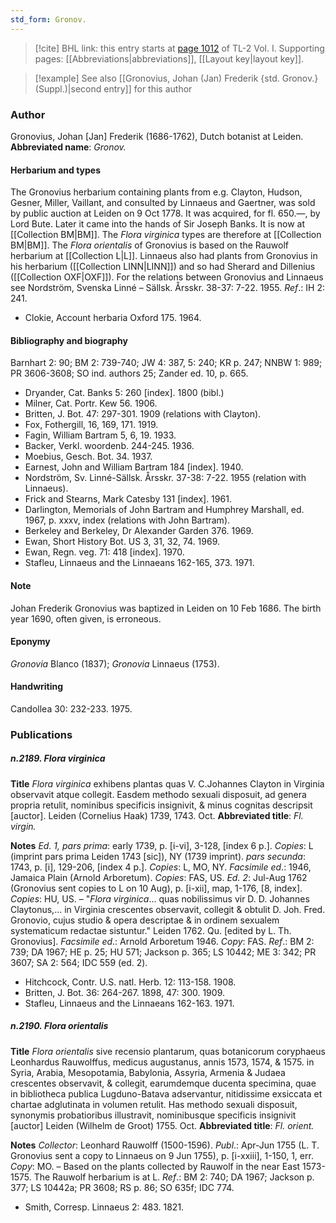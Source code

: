 ```yaml
---
std_form: Gronov.
---
```


> [!cite] BHL link: this entry starts at [page 1012](https://www.biodiversitylibrary.org/page/33121143) of TL-2 Vol. I.
> Supporting pages: [[Abbreviations|abbreviations]], [[Layout key|layout key]].

> [!example] See also [[Gronovius, Johan (Jan) Frederik {std. Gronov.} (Suppl.)|second entry]] for this author

### Author

Gronovius, Johan \[Jan\] Frederik (1686-1762), Dutch botanist at Leiden. 
**Abbreviated name**: *Gronov.*

#### Herbarium and types

The Gronovius herbarium containing plants from e.g. Clayton, Hudson, Gesner, Miller, Vaillant, and consulted by Linnaeus and Gaertner, was sold by public auction at Leiden on 9 Oct 1778. It was acquired, for fl. 650.—, by Lord Bute. Later it came into the hands of Sir Joseph Banks. It is now at [[Collection BM|BM]]. The *Flora virginica* types are therefore at [[Collection BM|BM]]. The *Flora orientalis* of Gronovius is based on the Rauwolf herbarium at [[Collection L|L]]. Linnaeus also had plants from Gronovius in his herbarium ([[Collection LINN|LINN]]) and so had Sherard and Dillenius ([[Collection OXF|OXF]]). For the relations between Gronovius and Linnaeus see Nordström, Svenska Linné – Sällsk. Årsskr. 38-37: 7-22. 1955.
*Ref*.: IH 2: 241.
- Clokie, Account herbaria Oxford 175. 1964.

#### Bibliography and biography

Barnhart 2: 90; BM 2: 739-740; JW 4: 387, 5: 240; KR p. 247; NNBW 1: 989; PR 3606-3608; SO ind. authors 25; Zander ed. 10, p. 665.
- Dryander, Cat. Banks 5: 260 \[index\]. 1800 (bibl.)
- Milner, Cat. Portr. Kew 56. 1906.
- Britten, J. Bot. 47: 297-301. 1909 (relations with Clayton).
- Fox, Fothergill, 16, 169, 171. 1919.
- Fagin, William Bartram 5, 6, 19. 1933.
- Backer, Verkl. woordenb. 244-245. 1936.
- Moebius, Gesch. Bot. 34. 1937.
- Earnest, John and William Bartram 184 \[index\]. 1940.
- Nordström, Sv. Linné-Sällsk. Årsskr. 37-38: 7-22. 1955 (relation with Linnaeus).
- Frick and Stearns, Mark Catesby 131 \[index\]. 1961.
- Darlington, Memorials of John Bartram and Humphrey Marshall, ed. 1967, p. xxxv, index (relations with John Bartram).
- Berkeley and Berkeley, Dr Alexander Garden 376. 1969.
- Ewan, Short History Bot. US 3, 31, 32, 74. 1969.
- Ewan, Regn. veg. 71: 418 \[index\]. 1970.
- Stafleu, Linnaeus and the Linnaeans 162-165, 373. 1971.

#### Note

Johan Frederik Gronovius was baptized in Leiden on 10 Feb 1686. The birth year 1690, often given, is erroneous.

#### Eponymy

*Gronovia* Blanco (1837); *Gronovia* Linnaeus (1753).

#### Handwriting

Candollea 30: 232-233. 1975.

### Publications

##### n.2189. Flora virginica

**Title**
*Flora virginica* exhibens plantas quas V. C.Johannes Clayton in Virginia observavit atque collegit. Easdem methodo sexuali disposuit, ad genera propria retulit, nominibus specificis insignivit, & minus cognitas descripsit \[auctor\]. Leiden (Cornelius Haak) 1739, 1743. Oct.
**Abbreviated title**: *Fl. virgin.*

**Notes**
*Ed. 1, pars prima*: early 1739, p. \[i-vi\], 3-128, \[index 6 p.\]. *Copies*: L (imprint pars prima Leiden 1743 \[sic\]), NY (1739 imprint).
*pars secunda*: 1743, p. \[i\], 129-206, \[index 4 p.\]. *Copies*: L, MO, NY.
*Facsimile ed*.: 1946, Jamaica Plain (Arnold Arboretum). *Copies*: FAS, US.
*Ed. 2*: Jul-Aug 1762 (Gronovius sent copies to L on 10 Aug), p. \[i-xii\], map, 1-176, \[8, index\]. *Copies*: HU, US. – "*Flora virginica*... quas nobilissimus vir D. D. Johannes Claytonus,... in Virginia crescentes observavit, collegit & obtulit D. Joh. Fred. Gronovio, cujus studio & opera descriptae & in ordinem sexualem systematicum redactae sistuntur." Leiden 1762. Qu. \[edited by L. Th. Gronovius\].
*Facsimile ed*.: Arnold Arboretum 1946. *Copy*: FAS.
*Ref*.: BM 2: 739; DA 1967; HE p. 25; HU 571; Jackson p. 365; LS 10442; ME 3: 342; PR 3607; SA 2: 564; IDC 559 (ed. 2).
- Hitchcock, Contr. U.S. natl. Herb. 12: 113-158. 1908.
- Britten, J. Bot. 36: 264-267. 1898, 47: 300. 1909.
- Stafleu, Linnaeus and the Linnaeans 162-163. 1971.

##### n.2190. Flora orientalis

**Title**
*Flora orientalis* sive recensio plantarum, quas botanicorum coryphaeus Leonhardus Rauwolffus, medicus augustanus, annis 1573, 1574, & 1575. in Syria, Arabia, Mesopotamia, Babylonia, Assyria, Armenia & Judaea crescentes observavit, & collegit, earumdemque ducenta specimina, quae in bibliotheca publica Lugduno-Batava adservantur, nitidissime exsiccata et chartae adglutinata in volumen retulit. Has methodo sexuali disposuit, synonymis probatioribus illustravit, nominibusque specificis insignivit \[auctor\] Leiden (Wilhelm de Groot) 1755. Oct.
**Abbreviated title**: *Fl. orient.*

**Notes**
*Collector*: Leonhard Rauwolff (1500-1596).
*Publ*.: Apr-Jun 1755 (L. T. Gronovius sent a copy to Linnaeus on 9 Jun 1755), p. \[i-xxiii\], 1-150, 1, err. *Copy*: MO. – Based on the plants collected by Rauwolf in the near East 1573-1575. The Rauwolf herbarium is at L.
*Ref*.: BM 2: 740; DA 1967; Jackson p. 377; LS 10442a; PR 3608; RS p. 86; SO 635f; IDC 774.
- Smith, Corresp. Linnaeus 2: 483. 1821.

